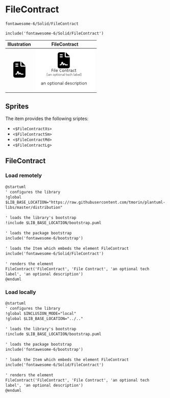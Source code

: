 # FileContract


```text
fontawesome-6/Solid/FileContract
```

```text
include('fontawesome-6/Solid/FileContract')
```



| Illustration | FileContract |
| :---: | :---: |
| ![illustration for Illustration](../../fontawesome-6/Solid/FileContract.png) | ![illustration for FileContract](../../fontawesome-6/Solid/FileContract.Local.png) |



## Sprites
The item provides the following sriptes:

- `<$FileContractXs>`
- `<$FileContractSm>`
- `<$FileContractMd>`
- `<$FileContractLg>`





## FileContract

### Load remotely
```plantuml
@startuml
' configures the library
!global $LIB_BASE_LOCATION="https://raw.githubusercontent.com/tmorin/plantuml-libs/master/distribution"

' loads the library's bootstrap
!include $LIB_BASE_LOCATION/bootstrap.puml

' loads the package bootstrap
include('fontawesome-6/bootstrap')

' loads the Item which embeds the element FileContract
include('fontawesome-6/Solid/FileContract')

' renders the element
FileContract('FileContract', 'File Contract', 'an optional tech label', 'an optional description')
@enduml
```

### Load locally
```plantuml
@startuml
' configures the library
!global $INCLUSION_MODE="local"
!global $LIB_BASE_LOCATION="../.."

' loads the library's bootstrap
!include $LIB_BASE_LOCATION/bootstrap.puml

' loads the package bootstrap
include('fontawesome-6/bootstrap')

' loads the Item which embeds the element FileContract
include('fontawesome-6/Solid/FileContract')

' renders the element
FileContract('FileContract', 'File Contract', 'an optional tech label', 'an optional description')
@enduml
```

